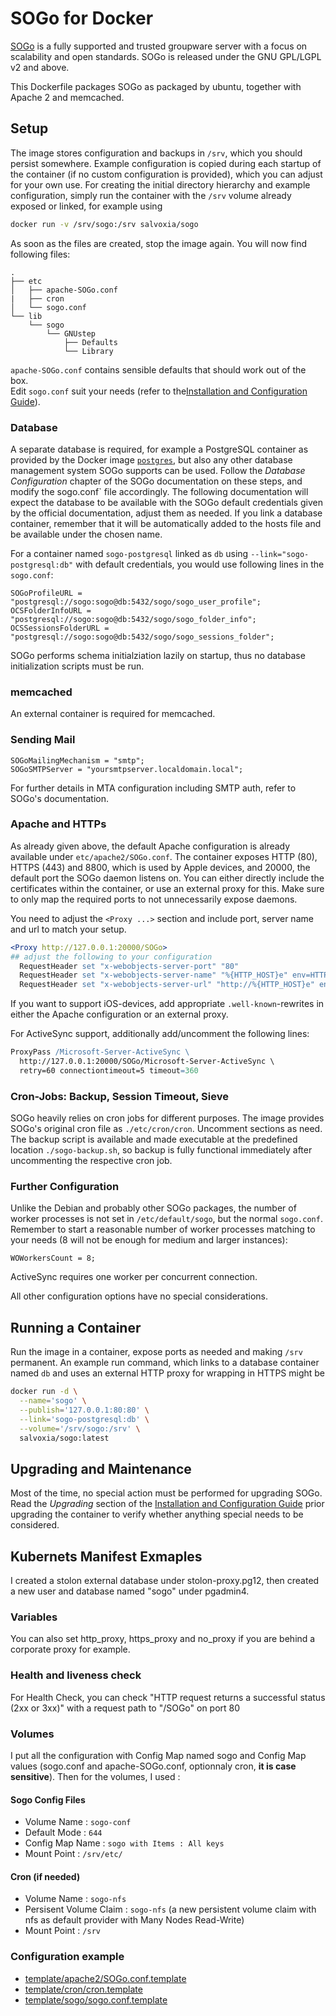 # SOGo for Docker

[SOGo](http://www.sogo.nu) is a fully supported and trusted groupware server
with a focus on scalability and open standards. SOGo is released under the GNU
GPL/LGPL v2 and above.

This Dockerfile packages SOGo as packaged by ubuntu, together with Apache 2 and
memcached.

## Setup

The image stores configuration and backups in `/srv`, which you should
persist somewhere. Example configuration is copied during each startup of the
container (if no custom configuration is provided), which you can adjust for your own use. For creating the initial
directory hierarchy and example configuration, simply run the container with the
`/srv` volume already exposed or linked, for example using

```bash
docker run -v /srv/sogo:/srv salvoxia/sogo
```

As soon as the files are created, stop the image again. You will now find
following files:

```
.
├── etc
│   ├── apache-SOGo.conf
|   ├── cron
│   └── sogo.conf
└── lib
    └── sogo
        └── GNUstep
            ├── Defaults
            └── Library
```

`apache-SOGo.conf` contains sensible defaults that should work out of the box.  
Edit `sogo.conf` suit your needs (refer to the[Installation and Configuration Guide](https://www.sogo.nu/files/docs/SOGoInstallationGuide.html)).


### Database

A separate database is required, for example a PostgreSQL container as provided
by the Docker image [`postgres`](https://hub.docker.com/_/postgres), but also
any other database management system SOGo supports can be used. Follow the
_Database Configuration_ chapter of the SOGo documentation on these steps, and
modify the sogo.conf` file accordingly. The following documentation will expect
the database to be available with the SOGo default credentials given by the
official documentation, adjust them as needed. If you link a database container,
remember that it will be automatically added to the hosts file and be available
under the chosen name.

For a container named `sogo-postgresql` linked as `db` using
`--link="sogo-postgresql:db"` with default credentials, you would use following
lines in the `sogo.conf`:

```
SOGoProfileURL = "postgresql://sogo:sogo@db:5432/sogo/sogo_user_profile";
OCSFolderInfoURL = "postgresql://sogo:sogo@db:5432/sogo/sogo_folder_info";
OCSSessionsFolderURL = "postgresql://sogo:sogo@db:5432/sogo/sogo_sessions_folder";
```

SOGo performs schema initialziation lazily on startup, thus no database
initialization scripts must be run.

### memcached

An external container is required for memcached.

### Sending Mail

```
SOGoMailingMechanism = "smtp";
SOGoSMTPServer = "yoursmtpserver.localdomain.local";
```

For further details in MTA configuration including SMTP auth, refer to SOGo's
documentation.

### Apache and HTTPs

As already given above, the default Apache configuration is already available
under `etc/apache2/SOGo.conf`. The container exposes HTTP (80), HTTPS (443)
and 8800, which is used by Apple devices, and 20000, the default port the SOGo
daemon listens on. You can either directly include the certificates within the
container, or use an external proxy for this. Make sure to only map the required
ports to not unnecessarily expose daemons.

You need to adjust the `<Proxy ...>` section and include port, server name and
url to match your setup.

```apache
<Proxy http://127.0.0.1:20000/SOGo>
## adjust the following to your configuration
  RequestHeader set "x-webobjects-server-port" "80"
  RequestHeader set "x-webobjects-server-name" "%{HTTP_HOST}e" env=HTTP_HOST
  RequestHeader set "x-webobjects-server-url" "http://%{HTTP_HOST}e" env=HTTP_HOST
```

If you want to support iOS-devices, add appropriate `.well-known`-rewrites in
either the Apache configuration or an external proxy.

For ActiveSync support, additionally add/uncomment the following lines:

```apache
ProxyPass /Microsoft-Server-ActiveSync \
  http://127.0.0.1:20000/SOGo/Microsoft-Server-ActiveSync \
  retry=60 connectiontimeout=5 timeout=360
```

### Cron-Jobs: Backup, Session Timeout, Sieve

SOGo heavily relies on cron jobs for different purposes. The image provides
SOGo's original cron file as `./etc/cron/cron`. Uncomment sections as need.
The backup script is available and made executable at the
predefined location `./sogo-backup.sh`, so backup is fully
functional immediately after uncommenting the respective cron job.

### Further Configuration

Unlike the Debian and probably other SOGo packages, the number of worker
processes is not set in `/etc/default/sogo`, but the normal `sogo.conf`.
Remember to start a reasonable number of worker processes matching to your needs
(8 will not be enough for medium and larger instances):

```
WOWorkersCount = 8;
```

ActiveSync requires one worker per concurrent connection.

All other configuration options have no special considerations.

## Running a Container

Run the image in a container, expose ports as needed and making `/srv`
permanent. An example run command, which links to a database container named
`db` and uses an external HTTP proxy for wrapping in HTTPS might be

```bash
docker run -d \
  --name='sogo' \
  --publish='127.0.0.1:80:80' \
  --link='sogo-postgresql:db' \
  --volume='/srv/sogo:/srv' \
  salvoxia/sogo:latest
```

## Upgrading and Maintenance

Most of the time, no special action must be performed for upgrading SOGo. Read
the _Upgrading_ section of the
[Installation and Configuration Guide](https://www.sogo.nu/files/docs/SOGoInstallationGuide.html)
prior upgrading the container to verify whether anything special needs to be
considered.


## Kubernets Manifest Exmaples

I created a stolon external database under stolon-proxy.pg12, then created a new
user and database named "sogo" under pgadmin4.

### Variables

You can also set http_proxy, https_proxy and no_proxy if you are behind a
corporate proxy for example.

### Health and liveness check

For Health Check, you can check "HTTP request returns a successful status (2xx
or 3xx)" with a request path to "/SOGo" on port 80

### Volumes

I put all the configuration with Config Map named sogo and Config Map values
(sogo.conf and apache-SOGo.conf, optionnaly cron, **it is case sensitive**).
Then for the volumes, I used :

#### Sogo Config Files

- Volume Name : `sogo-conf`
- Default Mode : `644`
- Config Map Name : `sogo with Items : All keys`
- Mount Point : `/srv/etc/`

#### Cron (if needed)

- Volume Name : `sogo-nfs`
- Persisent Volume Claim : `sogo-nfs` (a new persistent volume claim with nfs as
  default provider with Many Nodes Read-Write)
- Mount Point : `/srv`

### Configuration example

  - [template/apache2/SOGo.conf.template](template/apache2/SOGo.conf.template)
  - [template/cron/cron.template](template/cron/cron.template)
  - [template/sogo/sogo.conf.template](template/sogo/sogo.conf.template)
